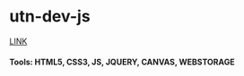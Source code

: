 # utn-dev-js
<a href="https://fpicco.github.io/utn-dev-js/">LINK</a>

#### Tools: HTML5, CSS3, JS, JQUERY, CANVAS, WEBSTORAGE
